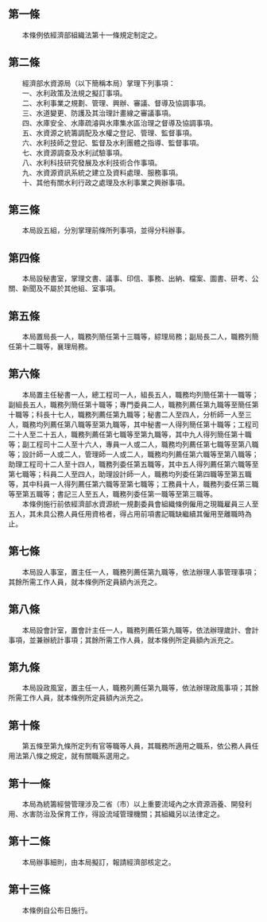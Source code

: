 第一條 
-------
　　本條例依經濟部組織法第十一條規定制定之。  


第二條 
-------
　　經濟部水資源局（以下簡稱本局）掌理下列事項：  
　　一、水利政策及法規之擬訂事項。  
　　二、水利事業之規劃、管理、興辦、審議、督導及協調事項。  
　　三、水道變更、防護及其治理計畫線之審議事項。  
　　四、水庫安全、水庫疏濬與水庫集水區治理之督導及協調事項。  
　　五、水資源之統籌調配及水權之登記、管理、監督事項。  
　　六、水利技師之登記、監督及水利團體之指導、監督事項。  
　　七、水資源調查及水利試驗事項。  
　　八、水利科技研究發展及水利技術合作事項。  
　　九、水資源資訊系統之建立及資料處理、服務事項。  
　　十、其他有關水利行政之處理及水利事業之興辦事項。  


第三條 
-------
　　本局設五組，分別掌理前條所列事項，並得分科辦事。  


第四條 
-------
　　本局設秘書室，掌理文書、議事、印信、事務、出納、檔案、圖書、研考、公關、新聞及不屬於其他組、室事項。  


第五條 
-------
　　本局置局長一人，職務列簡任第十三職等，綜理局務；副局長二人，職務列簡任第十二職等，襄理局務。  


第六條 
-------
　　本局置主任秘書一人，總工程司一人，組長五人，職務均列簡任第十一職等；副組長五人，職務列簡任第十職等；專門委員二人，職務列薦任第九職等至簡任第十職等；科長十七人，職務列薦任第九職等；秘書二人至四人，分析師一人至三人，職務均列薦任第八職等至第九職等，其中秘書一人得列簡任第十職等；工程司二十人至二十五人，職務列薦任第七職等至第九職等，其中九人得列簡任第十職等；副工程司十二人至十六人，專員一人或二人，職務均列薦任第七職等至第八職等；設計師一人或二人，管理師一人或二人，職務均列薦任第六職等至第八職等；助理工程司十二人至十四人，職務列委任第五職等，其中五人得列薦任第六職等至第七職等；科員二人至四人，助理設計師一人，職務均列委任第四職等至第五職等，其中科員一人得列薦任第六職等至第七職等；工務員十人，職務列委任第三職等至第五職等；書記三人至五人，職務列委任第一職等至第三職等。  
　　本條例施行前依經濟部水資源統一規劃委員會組織條例僱用之現職雇員三人至五人，其未具公務人員任用資格者，得占用前項書記職缺繼續其僱用至離職時為止。  


第七條 
-------
　　本局設人事室，置主任一人，職務列薦任第九職等，依法辦理人事管理事項；其餘所需工作人員，就本條例所定員額內派充之。  


第八條 
-------
　　本局設會計室，置會計主任一人，職務列薦任第九職等，依法辦理歲計、會計事項，並兼辦統計事項；其餘所需工作人員，就本條例所定員額內派充之。  


第九條 
-------
　　本局設政風室，置主任一人，職務列薦任第九職等，依法辦理政風事項；其餘所需工作人員，就本條例所定員額內派充之。  


第十條 
-------
　　第五條至第九條所定列有官等職等人員，其職務所適用之職系，依公務人員任用法第八條之規定，就有關職系選用之。  


第十一條 
---------
　　本局為統籌經營管理涉及二省（市）以上重要流域內之水資源涵養、開發利用、水害防治及保育工作，得設流域管理機關；其組織另以法律定之。  


第十二條 
---------
　　本局辦事細則，由本局擬訂，報請經濟部核定之。  


第十三條 
---------
　　本條例自公布日施行。